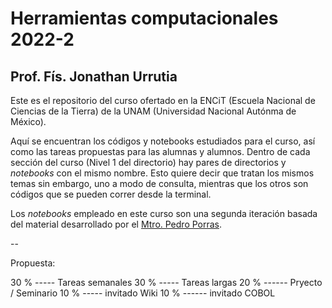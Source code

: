 # Herramientas computacionales 2022-2
## Prof. Fís. Jonathan Urrutia

Este es el repositorio del curso ofertado en la ENCiT (Escuela Nacional de Ciencias de la Tierra) de la UNAM (Universidad Nacional Autónma de México).

Aquí se encuentran los códigos y notebooks estudiados para el curso, así como las tareas propuestas para las alumnas y alumnos. Dentro de cada sección del curso (Nivel 1 del directorio) hay pares de directorios y _notebooks_ con el mismo nombre. Esto quiere decir que tratan los mismos temas sin embargo, uno a modo de consulta, mientras que los otros son códigos que se pueden correr desde la terminal.

Los _notebooks_ empleado en este curso son una segunda iteración basada del material desarrollado por el [Mtro. Pedro Porras](github-com/PPorras).



--

Propuesta:

30 % ----- Tareas semanales 
30 % ----- Tareas largas
20 % ------ Pryecto / Seminario
10 % ----- invitado Wiki
10 % ------ invitado COBOL
